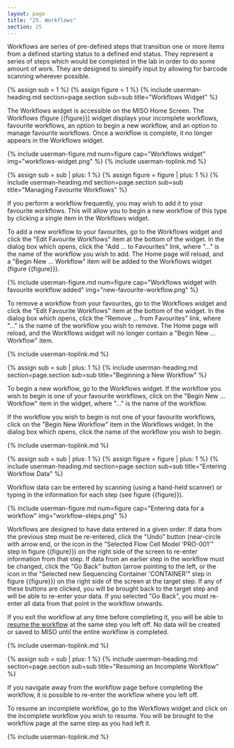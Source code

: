 ```yaml
---
layout: page
title: "25. Workflows"
section: 25
---
```



Workflows are series of pre-defined steps that transition one or more items from a defined starting status to
a defined end status. They represent a series of steps which would be completed in the lab in order to do some
amount of work. They are designed to simplify input by allowing for barcode scanning wherever possible.

{% assign sub = 1 %}
{% assign figure = 1 %}
{% include userman-heading.md section=page.section sub=sub title="Workflows Widget" %}

The Workflows widget is accessible on the MISO Home Screen. The Workflows (figure {{figure}}) widget displays
your incomplete workflows, favourite workflows, an option to begin a new workflow, and an option to manage
favourite workflows. Once a workflow is complete, it no longer appears in the Workflows widget.

{% include userman-figure.md num=figure cap="Workflows widget" img="workflows-widget.png" %}
{% include userman-toplink.md %}

{% assign sub = sub | plus: 1 %}
{% assign figure = figure | plus: 1 %}
{% include userman-heading.md section=page.section sub=sub title="Managing Favourite Workflows" %}

If you perform a workflow frequently, you may wish to add it to your favourite workflows. This will allow you
to begin a new workflow of this type by clicking a single item in the Workflows widget.

To add a new workflow to your favourites, go to the Workflows widget and click the "Edit Favourite Workflows"
item at the bottom of the widget. In the dialog box which opens, click the "Add ... to Favourites" link, where
"..." is the name of the workflow you wish to add. The Home page will reload, and a "Begin New ... Workflow"
item will be added to the Workflows widget (figure {{figure}}).

{% include userman-figure.md num=figure cap="Workflows widget with favourite workflow added"
img="new-favourite-workflow.png" %}

To remove a workflow from your favourites, go to the Workflows widget and click the "Edit Favourite Workflows"
item at the bottom of the widget. In the dialog box which opens, click the "Remove ... from Favourites" link,
where "..." is the name of the workflow you wish to remove. The Home page will reload, and the Workflows
widget will no longer contain a "Begin New ... Workflow" item.

{% include userman-toplink.md %}

{% assign sub = sub | plus: 1 %}
{% include userman-heading.md section=page.section sub=sub title="Beginning a New Workflow" %}

To begin a new workflow, go to the Workflows widget. If the workflow you wish to begin is one of your favourite
workflows, click on the "Begin New ... Workflow" item in the widget, where "..." is the name of the workflow.

If the workflow you wish to begin is not one of your favourite workflows, click on the "Begin New Workflow"
item in the Workflows widget. In the dialog box which opens, click the name of the workflow you wish to begin.

{% include userman-toplink.md %}

{% assign sub = sub | plus: 1 %}
{% assign figure = figure | plus: 1 %}
{% include userman-heading.md section=page.section sub=sub title="Entering Workflow Data" %}

Workflow data can be entered by scanning (using a hand-held scanner) or typing in the information for each
step (see figure {{figure}}).

{% include userman-figure.md num=figure cap="Entering data for a workflow" img="workflow-steps.png" %}

Workflows are designed to have data entered in a given order. If data from the previous step must be
re-entered, click the "Undo" button (near-circle with arrow end, or the icon in the "Selected Flow Cell Model
'PRO-001'" step in figure {{figure}}) on the right side of the screen to re-enter information from that step.
If data from an earlier step in the workflow must be changed, click the "Go Back" button (arrow pointing to
the left, or the icon in the "Selected new Sequencing Container 'CONTAINER'" step in figure {{figure}}) on the
right side of the screen at the target step. If any of these buttons are clicked, you will be brought back to
the target step and will be able to re-enter your data. If you selected "Go Back", you must re-enter all data
from that point in the workflow onwards.

If you exit the workflow at any time before completing it, you will be able to 
[resume the workflow](#resuming-an-incomplete-workflow) at the same step you left off. No data will be created
or saved to MISO until the entire workflow is completed.

{% include userman-toplink.md %}

{% assign sub = sub | plus: 1 %}
{% include userman-heading.md section=page.section sub=sub title="Resuming an Incomplete Workflow" %}

If you navigate away from the workflow page before completing the workflow, it is possible to re-enter the
workflow where you left off.

To resume an incomplete workflow, go to the Workflows widget and click on the incomplete workflow you wish to
resume. You will be brought to the workflow page at the same step as you had left it.

{% include userman-toplink.md %}
